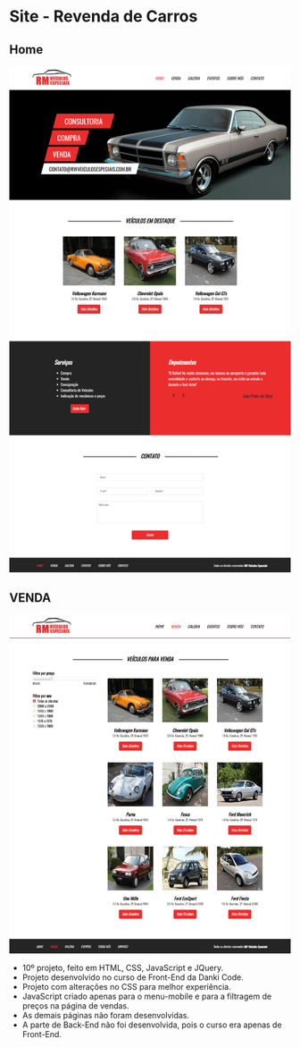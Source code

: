 # Site - Revenda de Carros

## Home

![Screenshot](Home.png)

## VENDA

![Screenshot](Venda.png)

* 10º projeto, feito em HTML, CSS, JavaScript e JQuery.
* Projeto desenvolvido no curso de Front-End da Danki Code.
* Projeto com alterações no CSS para melhor experiência.
* JavaScript criado apenas para o menu-mobile e para a filtragem de preços na página de vendas.
* As demais páginas não foram desenvolvidas.
* A parte de Back-End não foi desenvolvida, pois o curso era apenas de Front-End.